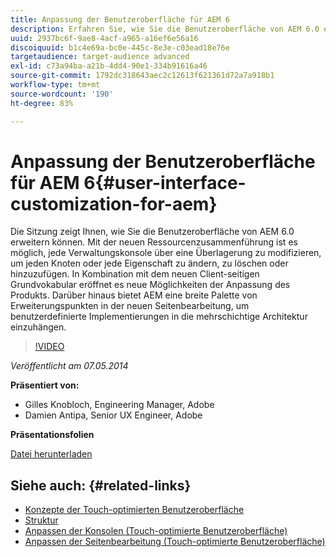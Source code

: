 ```yaml
---
title: Anpassung der Benutzeroberfläche für AEM 6
description: Erfahren Sie, wie Sie die Benutzeroberfläche von AEM 6.0 erweitern. Mit der neuen Ressourcenzusammenführung ist es möglich, jede Verwaltungskonsole über eine Überlagerung zu modifizieren, um jeden Knoten oder jede Eigenschaft zu ändern, zu löschen oder hinzuzufügen.
uuid: 2937bc6f-9ae8-4acf-a965-a16ef6e56a16
discoiquuid: b1c4e69a-bc0e-445c-8e3e-c03ead18e76e
targetaudience: target-audience advanced
exl-id: c73a94ba-a21b-4dd4-90e1-334b91616a46
source-git-commit: 1792dc318643aec2c12613f621361d72a7a918b1
workflow-type: tm+mt
source-wordcount: '190'
ht-degree: 83%

---
```


# Anpassung der Benutzeroberfläche für AEM 6{#user-interface-customization-for-aem}

Die Sitzung zeigt Ihnen, wie Sie die Benutzeroberfläche von AEM 6.0 erweitern können. Mit der neuen Ressourcenzusammenführung ist es möglich, jede Verwaltungskonsole über eine Überlagerung zu modifizieren, um jeden Knoten oder jede Eigenschaft zu ändern, zu löschen oder hinzuzufügen. In Kombination mit dem neuen Client-seitigen Grundvokabular eröffnet es neue Möglichkeiten der Anpassung des Produkts. Darüber hinaus bietet AEM eine breite Palette von Erweiterungspunkten in der neuen Seitenbearbeitung, um benutzerdefinierte Implementierungen in die mehrschichtige Architektur einzuhängen.

>[!VIDEO](https://video.tv.adobe.com/v/19519/?quality=9)

*Veröffentlicht am 07.05.2014*

**Präsentiert von:**

* Gilles Knobloch, Engineering Manager, Adobe
* Damien Antipa, Senior UX Engineer, Adobe

**Präsentationsfolien**

[Datei herunterladen](assets/user-interface-customization-for-aem6.pdf)

## Siehe auch: {#related-links}

* [Konzepte der Touch-optimierten Benutzeroberfläche](https://docs.adobe.com/docs/en/aem/6-0/develop/the-basics/touch-ui-concepts.html)
* [Struktur](https://docs.adobe.com/docs/en/aem/6-0/develop/the-basics/touch-ui-structure.html)
* [Anpassen der Konsolen (Touch-optimierte Benutzeroberfläche)](https://docs.adobe.com/docs/en/aem/6-0/develop/extending/customizing-consoles-touch.html)
* [Anpassen der Seitenbearbeitung (Touch-optimierte Benutzeroberfläche)](https://docs.adobe.com/docs/en/aem/6-0/develop/extending/customizing-page-authoring-touch.html)
